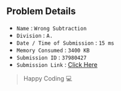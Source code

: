 ## Problem Details 
 
- `Name`                      : `Wrong Subtraction`
- `Division`                  : `A.`
- `Date / Time of Submission` : `15 ms`
- `Memory Consumed`           : `3400 KB`
- `Submission ID`             : `37980427`
- `Submission Link`           : [Click Here](http://codeforces.com/contest/977/submission/37980427)

> Happy Coding   :computer: